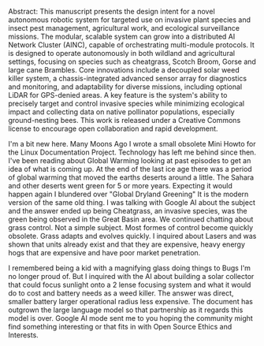 Abstract:
This manuscript presents the design intent for a novel autonomous robotic system for  targeted use on invasive plant species and insect pest management, agricultural work, and ecological surveillance missions. The modular, scalable system can grow into a distributed AI Network Cluster (AINC), capable of orchestrating multi-module protocols. It is designed to operate autonomously in both wildland and agricultural settings, focusing on species such as cheatgrass, Scotch Broom, Gorse and large cane Brambles. Core innovations include a decoupled solar weed killer system, a chassis-integrated advanced sensor array for diagnostics and monitoring, and adaptability for diverse missions, including optional LiDAR for GPS-denied areas. A key feature is the system's ability to precisely target and control invasive species while minimizing ecological impact and collecting data on native pollinator populations, especially ground-nesting bees. This work is released under a Creative Commons license to encourage open collaboration and rapid development.

I'm a bit new here. Many Moons Ago I wrote a small obsolete Mini Howto for the Linux Documentation Project. Technology has left me behind since then. I've been reading about Global Warming looking at past episodes to get an idea of what is coming up. At the end of the last ice age there was a period of global warming that moved the earths deserts around a little. The Sahara and other deserts went green for 5 or more years. Expecting it would happen again I blundered over "Global Dryland Greening" It is the modern version of the same old thing. I was talking with Google AI about the subject and the answer ended up being Cheatgrass, an invasive species, was the green being observed in the Great Basin area. We continued chatting about grass control. Not a simple subject. Most formes of control become quickly obsolete. Grass adapts and evolves quickly. I inquired about Lasers and was shown that units already exist and that they are expensive, heavy energy hogs that are expensive and have poor market penetration.

I remembered being a kid with a magnifying glass doing things to Bugs I'm no longer proud of. But I inquired with the AI about building a solar collector that could focus sunlight onto a 2 lense focusing system and what it would do to cost and battery needs as a weed killer. The answer was direct, smaller battery larger operational radius less expensive. The document has outgrown the large language model so that partnership as it regards this model is over. Google AI mode sent me to you hoping the community might find something interesting or that fits in with Open Source Ethics and Interests. 
